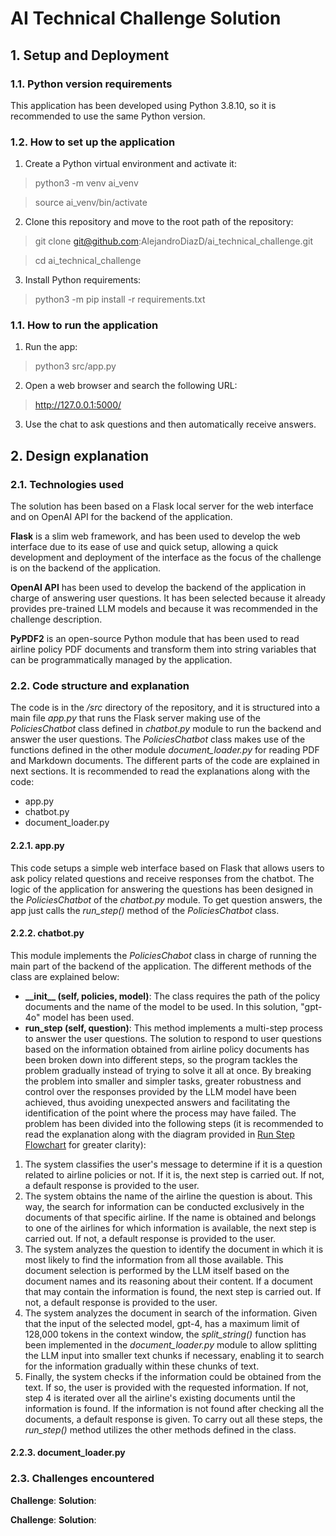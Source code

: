 # AI Technical Challenge Solution

## 1. Setup and Deployment
### 1.1. Python version requirements
This application has been developed using Python 3.8.10, so it is recommended to use the same Python version.
### 1.2. How to set up the application
1. Create a Python virtual environment and activate it:
> python3 -m venv ai_venv

> source ai_venv/bin/activate
2. Clone this repository and move to the root path of the repository:
> git clone git@github.com:AlejandroDiazD/ai_technical_challenge.git

> cd ai_technical_challenge
3. Install Python requirements:
> python3 -m pip install -r requirements.txt

### 1.1. How to run the application
1. Run the app:
> python3 src/app.py
2. Open a web browser and search the following URL:
> http://127.0.0.1:5000/
3. Use the chat to ask questions and then automatically receive answers.

## 2. Design explanation
### 2.1. Technologies used
The solution has been based on a Flask local server for the web interface and on OpenAI API for the backend of the application.

**Flask** is a slim web framework, and has been used to develop the web interface due to its ease of use and quick setup, allowing a quick development and deployment of the interface as the focus of the challenge is on the backend of the application.

**OpenAI API** has been used to develop the backend of the application in charge of answering user questions. It has been selected because it already provides pre-trained LLM models and because it was recommended in the challenge description.

**PyPDF2** is an open-source Python module that has been used to read airline policy PDF documents and transform them into string variables that can be programmatically managed by the application.

### 2.2. Code structure and explanation
The code is in the */src* directory of the repository, and it is structured into a main file *app.py* that runs the Flask server making use of the *PoliciesChatbot* class defined in *chatbot.py* module to run the backend and answer the user questions. The *PoliciesChatbot* class makes use of the functions defined in the other module *document_loader.py* for reading PDF and Markdown documents.
The different parts of the code are explained in next sections. It is recommended to read the explanations along with the code:
* app.py
* chatbot.py
* document_loader.py

#### 2.2.1. app.py
This code setups a simple web interface based on Flask that allows users to ask policy related questions and receive responses from the chatbot. The logic of the application for answering the questions has been designed in the *PoliciesChatbot* of the *chatbot.py* module. To get question answers, the app just calls the *run_step()* method of the *PoliciesChatbot* class.

#### 2.2.2. chatbot.py
This module implements the *PoliciesChabot* class in charge of running the main part of the backend of the application. The different methods of the class are explained below:
* **\_\_init\_\_ (self, policies, model)**: The class requires the path of the policy documents and the name of the model to be used. In this solution, "gpt-4o" model has been used.
* **run_step (self, question)**: This method implements a multi-step process to answer the user questions.
The solution to respond to user questions based on the information obtained from airline policy documents has been broken down into different steps, so the program tackles the problem gradually instead of trying to solve it all at once. By breaking the problem into smaller and simpler tasks, greater robustness and control over the responses provided by the LLM model have been achieved, thus avoiding unexpected answers and facilitating the identification of the point where the process may have failed.
The problem has been divided into the following steps (it is recommended to read the explanation along with the diagram provided in [Run Step Flowchart](./figures/run_step_flowchart.jpg) for greater clarity):
1. The system classifies the user's message to determine if it is a question related to airline policies or not. If it is, the next step is carried out. If not, a default response is provided to the user.
2. The system obtains the name of the airline the question is about. This way, the search for information can be conducted exclusively in the documents of that specific airline. If the name is obtained and belongs to one of the airlines for which information is available, the next step is carried out. If not, a default response is provided to the user.
3. The system analyzes the question to identify the document in which it is most likely to find the information from all those available. This document selection is performed by the LLM itself based on the document names and its reasoning about their content. If a document that may contain the information is found, the next step is carried out. If not, a default response is provided to the user.
4. The system analyzes the document in search of the information. Given that the input of the selected model, gpt-4, has a maximum limit of 128,000 tokens in the context window, the *split_string()* function has been implemented in the *document_loader.py* module to allow splitting the LLM input into smaller text chunks if necessary, enabling it to search for the information gradually within these chunks of text.
5. Finally, the system checks if the information could be obtained from the text. If so, the user is provided with the requested information. If not, step 4 is iterated over all the airline's existing documents until the information is found. If the information is not found after checking all the documents, a default response is given.
To carry out all these steps, the *run_step()* method utilizes the other methods defined in the class.  

#### 2.2.3. document_loader.py



### 2.3. Challenges encountered
**Challenge**: 
**Solution**: 


**Challenge**: 
**Solution**: 




